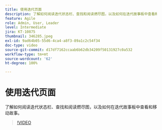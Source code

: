 ```yaml
---
title: 使用迭代页面
description: 了解如何阅读迭代状态栏、查找和阅读燃尽图，以及如何在迭代故事板中查看和移动故事。
feature: Agile
role: Admin, User, Leader
level: Intermediate
jira: KT-10875
thumbnail: 346285.jpeg
exl-id: 9ad64b05-55d6-4ca4-a8f3-89a1c2c54f34
doc-type: video
source-git-commit: d17df7162ccaab6b62db34209f50131927c0a532
workflow-type: tm+mt
source-wordcount: '62'
ht-degree: 100%

---
```


# 使用迭代页面

了解如何阅读迭代状态栏、查找和阅读燃尽图，以及如何在迭代故事板中查看和移动故事。

>[!VIDEO](https://video.tv.adobe.com/v/346285/?quality=12&learn=on&enablevpops)
